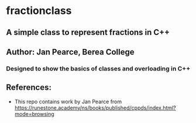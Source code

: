 # fractionclass
## A simple class to represent fractions in C++
## Author: Jan Pearce, Berea College
### Designed to show the basics of classes and overloading in C++


## References:
- This repo contains work by Jan Pearce from 
  https://runestone.academy/ns/books/published/cppds/index.html?mode=browsing

